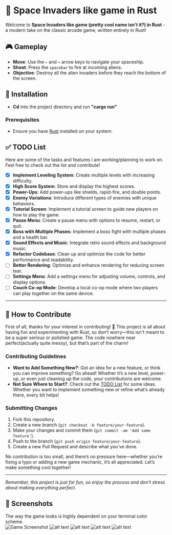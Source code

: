# 🚀 Space Invaders like game in Rust


Welcome to **Space Invaders like game (pretty cool name isn't it?) in Rust** - a modern take on the classic arcade game, written entirely in Rust! 

## 🎮 Gameplay

- **Move**: Use the `←` and `→` arrow keys to navigate your spaceship.
- **Shoot**: Press the `spacebar` to fire at incoming aliens.
- **Objective**: Destroy all the alien invaders before they reach the bottom of the screen. 

## 🚀 Installation
- **Cd** into the project directory and run **"cargo run"**
### Prerequisites

- Ensure you have [Rust](https://www.rust-lang.org/tools/install) installed on your system.
## ✅ TODO List

Here are some of the tasks and features i am working/planning to work on. Feel free to check out the list and contribute!

- [X] **Implement Leveling System**: Create multiple levels with increasing difficulty.
- [X] **High Score System**: Store and display the highest scores.
- [X] **Power-Ups**: Add power-ups like shields, rapid-fire, and double points.
- [X] **Enemy Variations**: Introduce different types of enemies with unique behaviors.
- [X] **Tutorial Screen**: Implement a tutorial screen to guide new players on how to play the game.
- [X] **Pause Menu**: Create a pause menu with options to resume, restart, or quit.
- [X] **Boss with Multiple Phases:** Implement a boss fight with multiple phases and a health bar.
- [X] **Sound Effects and Music**: Integrate retro sound effects and background music.
- [X] **Refactor Codebase**: Clean up and optimize the code for better performance and readability.
- [ ] **Better Rendering**: Optimize and enhance rendering for reducing screen tear.
- [ ] **Settings Menu**: Add a settings menu for adjusting volume, controls, and display options.
- [ ] **Couch Co-op Mode**: Develop a local co-op mode where two players can play together on the same device.
---
## 🤝 How to Contribute

First of all, thanks for your interest in contributing! 🎉 This project is all about having fun and experimenting with Rust, so don’t worry—this isn't meant to be a super serious or polished game. The code nowhere near perfect(actually quite messy), but that’s part of the charm!

### Contributing Guidelines

- **Want to Add Something New?**: Got an idea for a new feature, or think you can improve something? Go ahead! Whether it’s a new level, power-up, or even just cleaning up the code, your contributions are welcome.
- **Not Sure Where to Start?**: Check out the [TODO List](#-todo-list) for some ideas. Whether you want to implement something new or refine what’s already there, every bit helps!

### Submitting Changes

1. Fork this repository.
2. Create a new branch (`git checkout -b feature/your-feature`).
3. Make your changes and commit them (`git commit -am 'Add some feature'`).
4. Push to the branch (`git push origin feature/your-feature`).
5. Create a new Pull Request and describe what you've done.

No contribution is too small, and there’s no pressure here—whether you’re fixing a typo or adding a new game mechanic, it’s all appreciated. Let’s make something cool together!

---

*Remember, this project is just for fun, so enjoy the process and don’t stress about making everything perfect.*


## 📸 Screenshots
The way the game looks is highly dependent on your terminal color scheme. </br>
![Game Screenshot](/screen_shots/title_screen.jpg)
![alt text](/screen_shots/tutorial_screen.jpg)
![alt text](/screen_shots/in_game.jpg)
![alt text](/screen_shots/boss.png)
![alt text](/screen_shots/game_over.jpg)